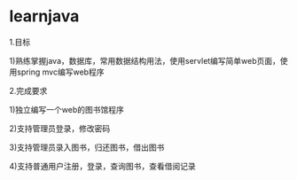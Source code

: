 # learnjava

1.目标

1)熟练掌握java，数据库，常用数据结构用法，使用servlet编写简单web页面，使用spring mvc编写web程序


2.完成要求

1)独立编写一个web的图书馆程序

2)支持管理员登录，修改密码

3)支持管理员录入图书，归还图书，借出图书

4)支持普通用户注册，登录，查询图书，查看借阅记录
